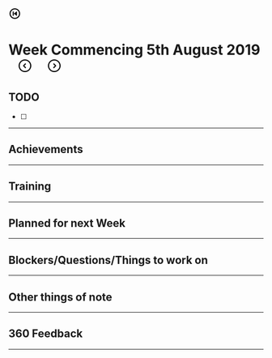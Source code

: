 [![back to start](/images/on-page/back.png)](/README.md#readme)

# Week Commencing 5th August 2019 &nbsp;&nbsp; [![previous](/images/on-page/left-arrow.png)](./progress-07-29-2019.md#readme)&nbsp;&nbsp;&nbsp;&nbsp;&nbsp;[![next](/images/on-page/right-arrow.png)](./progress-08-12-2019.md#readme)

## TODO

- [ ] 

---

## Achievements

---

## Training

---

## Planned for next Week

---

## Blockers/Questions/Things to work on

---

## Other things of note

---

## 360 Feedback

---
